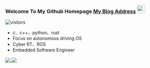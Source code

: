 ### Welcome To My Github Homepage    [My Blog Address](https://liukangcc.github.io/) <img src="https://media.giphy.com/media/hvRJCLFzcasrR4ia7z/giphy.gif" width="25px">   

![visitors](https://visitor-badge.glitch.me/badge?page_id=page.id)

- c、c++、python、rust
- Focus on autonomous driving OS
- Cyber RT、ROS
- Embedded Software Engineer 

<a href="https://github.com/anuraghazra/github-readme-stats">
  <img align="center" src="https://github-readme-stats.vercel.app/api/top-langs/?username=liukangcc&langs_count=10&layout=compact&theme=dark&show_icons=true" align="left" />
  <img align="center" src="https://github-readme-stats.vercel.app/api?username=liukangcc&theme=dark&show_icons=true&count_private=true"  align="right" />
</a>
